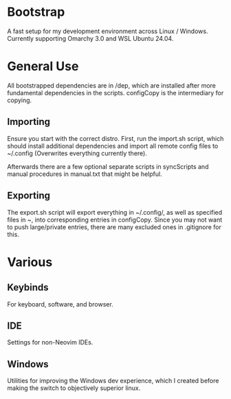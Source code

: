 # Bootstrap

A fast setup for my development environment across Linux / Windows. Currently supporting Omarchy 3.0 and WSL Ubuntu 24.04.

# General Use

All bootstrapped dependencies are in /dep, which are installed after more fundamental dependencies in the scripts. configCopy is the intermediary for copying.

## Importing

Ensure you start with the correct distro. First, run the import.sh script, which should install additional dependencies and import all remote config files to ~/.config (Overwrites everything currently there).

Afterwards there are a few optional separate scripts in syncScripts and manual procedures in manual.txt that might be helpful.

## Exporting

The export.sh script will export everything in ~/.config/, as well as specified files in ~, into corresponding entries in configCopy. Since you may not want to push large/private entries, there are many excluded ones in .gitignore for this.

# Various

## Keybinds

For keyboard, software, and browser.

## IDE

Settings for non-Neovim IDEs.

## Windows

Utilities for improving the Windows dev experience, which I created before making the switch to objectively superior linux.
